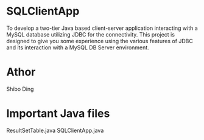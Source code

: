# SQLClientApp
To develop a two-tier Java based client-server application interacting with a MySQL database utilizing JDBC for the connectivity. This project is designed to give you some experience using the various features of JDBC and its interaction with a MySQL DB Server environment.

# Athor
Shibo Ding

# Important Java files
ResultSetTable.java
SQLClientApp.java
